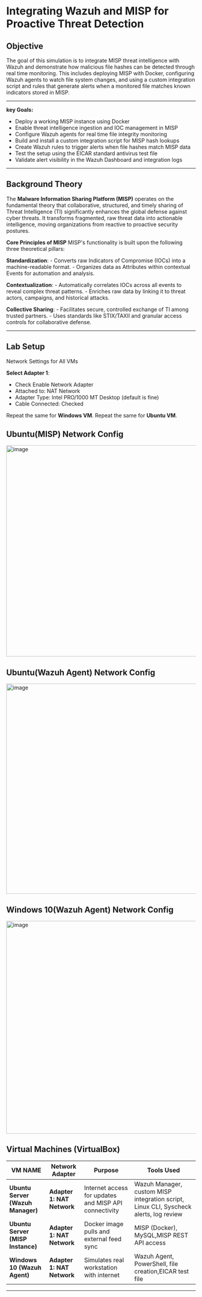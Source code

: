 # Integrating Wazuh and MISP for Proactive Threat Detection

## Objective
The goal of this simulation is to integrate MISP threat intelligence with Wazuh and demonstrate how malicious file hashes can be detected through real time monitoring. This includes deploying MISP with Docker, configuring Wazuh agents to watch file system changes, and using a custom integration script and rules that generate alerts when a monitored file matches known indicators stored in MISP.

---

**key Goals:**

  - Deploy a working MISP instance using Docker
  - Enable threat intelligence ingestion and IOC management in MISP
  - Configure Wazuh agents for real time file integrity monitoring
  - Build and install a custom integration script for MISP hash lookups
  - Create Wazuh rules to trigger alerts when file hashes match MISP data
  - Test the setup using the EICAR standard antivirus test file
  - Validate alert visibility in the Wazuh Dashboard and integration logs

---
	
## Background Theory
The **Malware Information Sharing Platform (MISP)** operates on the fundamental theory that collaborative, structured, and timely sharing of Threat Intelligence (TI) significantly enhances the global defense against cyber threats. It transforms fragmented, raw threat data into actionable intelligence, moving organizations from reactive to proactive security postures.

**Core Principles of MISP**
MISP's functionality is built upon the following three theoretical pillars:

**Standardization**:
	- Converts raw Indicators of Compromise (IOCs) into a machine-readable format.
	- Organizes data as Attributes within contextual Events for automation and analysis.

**Contextualization**:
	- Automatically correlates IOCs across all events to reveal complex threat patterns.
	- Enriches raw data by linking it to threat actors, campaigns, and historical attacks.

**Collective Sharing**:
	- Facilitates secure, controlled exchange of TI among trusted partners.
	- Uses standards like STIX/TAXII and granular access controls for collaborative defense.

---

## Lab Setup
Network Settings for All VMs

**Select Adapter 1**:

  - Check Enable Network Adapter
  - Attached to: NAT Network
  - Adapter Type: Intel PRO/1000 MT Desktop (default is fine)
  - Cable Connected: Checked

Repeat the same for **Windows VM**.
Repeat the same for **Ubuntu VM**.

## Ubuntu(MISP) Network Config
<img width="720" height="562" alt="image" src="https://github.com/user-attachments/assets/f55334b7-e52b-461f-ab13-0cd19c29fa7e" />

## Ubuntu(Wazuh Agent) Network Config
<img width="716" height="559" alt="image" src="https://github.com/user-attachments/assets/e2fa2c85-9658-47c1-98f8-e0e8fb3802a2" />

## Windows 10(Wazuh Agent) Network Config
<img width="714" height="566" alt="image" src="https://github.com/user-attachments/assets/ef3bdc2d-7eb5-4824-bf4b-cb103e6cff07" />


## Virtual Machines (VirtualBox)
| **VM NAME**  | **Network Adapter** | **Purpose** | **Tools Used** |
|---------------|-------------|---------------|---------------|
| **Ubuntu Server (Wazuh Manager)**    | **Adapter 1: NAT Network**  | Internet access for updates and MISP API connectivity  | Wazuh Manager, custom MISP integration script, Linux CLI, Syscheck alerts, log review |                
| **Ubuntu Server (MISP Instance)**    | **Adapter 1: NAT Network**   | Docker image pulls and external feed sync |MISP (Docker), MySQL,MISP REST API access |               
| **Windows 10 (Wazuh Agent)**        | **Adapter 1: NAT Network**   | Simulates real workstation with internet  | Wazuh Agent, PowerShell, file creation,EICAR test file |
            

---


	
